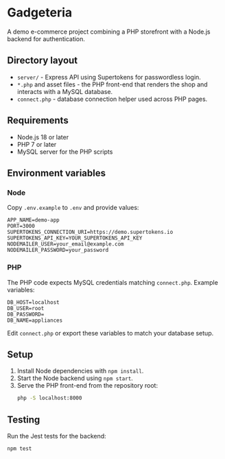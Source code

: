 # Gadgeteria

A demo e-commerce project combining a PHP storefront with a Node.js backend for authentication.

## Directory layout

- `server/` - Express API using Supertokens for passwordless login.
- `*.php` and asset files - the PHP front-end that renders the shop and interacts with a MySQL database.
- `connect.php` - database connection helper used across PHP pages.

## Requirements

- Node.js 18 or later
- PHP 7 or later
- MySQL server for the PHP scripts

## Environment variables

### Node
Copy `.env.example` to `.env` and provide values:

```env
APP_NAME=demo-app
PORT=3000
SUPERTOKENS_CONNECTION_URI=https://demo.supertokens.io
SUPERTOKENS_API_KEY=YOUR_SUPERTOKENS_API_KEY
NODEMAILER_USER=your_email@example.com
NODEMAILER_PASSWORD=your_password
```

### PHP
The PHP code expects MySQL credentials matching `connect.php`. Example variables:

```env
DB_HOST=localhost
DB_USER=root
DB_PASSWORD=
DB_NAME=appliances
```

Edit `connect.php` or export these variables to match your database setup.

## Setup

1. Install Node dependencies with `npm install`.
2. Start the Node backend using `npm start`.
3. Serve the PHP front-end from the repository root:
   ```bash
   php -S localhost:8000
   ```

## Testing

Run the Jest tests for the backend:

```bash
npm test
```
